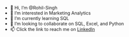- 👋 Hi, I’m @Rohil-Singh
- 👀 I’m interested in Marketing Analytics
- 🌱 I’m currently learning SQL
- 💞️ I’m looking to collaborate on SQL, Excel, and Python
- 📫 Click the link to reach me on [LinkedIn](https://www.linkedin.com/in/rohil-singh/)

<!---
Rohil-Singh/Rohil-Singh is a ✨ special ✨ repository because its `README.md` (this file) appears on your GitHub profile.
You can click the Preview link to take a look at your changes.
--->
